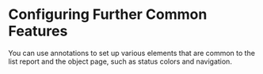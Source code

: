 <!-- loioa4d3c46175b34ac095245167dd2b787f -->

# Configuring Further Common Features

You can use annotations to set up various elements that are common to the list report and the object page, such as status colors and navigation.

